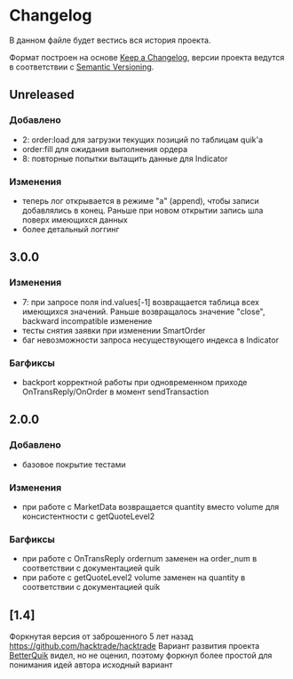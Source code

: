 # Changelog
В данном файле будет вестись вся история проекта.

Формат построен на основе [Keep a Changelog](https://keepachangelog.com/en/1.0.0/),
версии проекта ведутся в соответствии с [Semantic Versioning](https://semver.org/spec/v2.0.0.html).

## Unreleased
### Добавлено
- 2: order:load для загрузки текущих позиций по таблицам quik'а
- order:fill для ожидания выполнения ордера
- 8: повторные попытки вытащить данные для Indicator
### Изменения
- теперь лог открывается в режиме "a" (append), чтобы записи добавлялись в конец. Раньше при новом открытии запись шла поверх имеющихся данных
- более детальный логгинг

## 3.0.0
### Изменения
- 7: при запросе поля ind.values[-1] возвращается таблица всех имеющихся значений. Раньше возвращалось значение "close", backward incompatible изменение
- тесты снятия заявки при изменении SmartOrder
- баг невозможности запроса несуществующего индекса в Indicator

### Багфиксы
- backport корректной работы при одновременном приходе OnTransReply/OnOrder в момент sendTransaction

## 2.0.0
### Добавлено
- базовое покрытие тестами

### Изменения
- при работе с MarketData возвращается quantity вместо volume для консистентности с getQuoteLevel2

### Багфиксы
- при работе с OnTransReply ordernum заменен на order_num в соответствии с документацией quik
- при работе с getQuoteLevel2 volume заменен на quantity в соответствии с документацией quik

## [1.4]
Форкнутая версия от заброшенного 5 лет назад https://github.com/hacktrade/hacktrade
Вариант развития проекта [BetterQuik](https://github.com/BetterQuik/framework) видел, но не оценил, поэтому форкнул более простой для понимания идей автора исходный вариант
